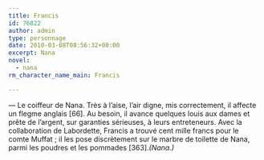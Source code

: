 ```yaml
---
title: Francis
id: 76822
author: admin
type: personnage
date: 2010-03-08T08:56:32+00:00
excerpt: Nana
novel:
  - nana
rm_character_name_main: Francis

---
```

— Le coiffeur de Nana. Très à l&rsquo;aise, l&rsquo;air digne, mis correctement, il affecte un flegme anglais [66]. Au besoin, il avance quelques louis aux dames et prête de l&rsquo;argent, sur garanties sérieuses, à leurs entreteneurs. Avec la collaboration de Labordette, Francis a trouvé cent mille francs pour le comte Muffat ; il les pose discrètement sur le marbre de toilette de Nana, parmi les poudres et les pommades [363]._(Nana.)_